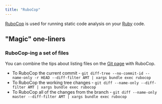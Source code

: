 ```yaml
---
title: "RuboCop"
---
```


[RuboCop](http://www.rubocop.org/en/stable/) is used for running static code analysis on your [Ruby](https://www.ruby-lang.org/en/) code.

## "Magic" one-liners

### RuboCop-ing a set of files

You can combine the tips about listing files on the [Git page](/handbook/tools-and-tips/git/#listing-files) with RuboCop.

- To RuboCop the current commit - `git diff-tree --no-commit-id --name-only -r HEAD --diff-filter AMT | xargs bundle exec rubocop`
- To RuboCop the working tree changes - `git diff --name-only --diff-filter AMT | xargs bundle exec rubocop`
- To RuboCop all of the changes from the branch - `git diff --name-only master --diff-filter AMT | xargs bundle exec rubocop`
